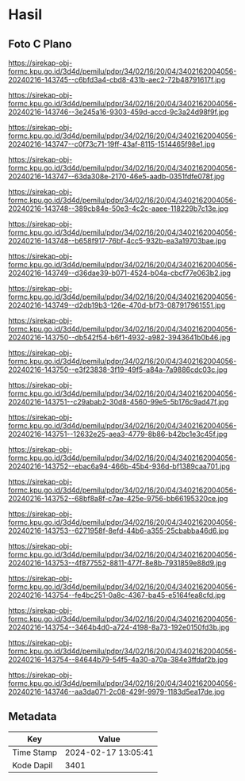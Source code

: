 # Hasil

## Foto C Plano

https://sirekap-obj-formc.kpu.go.id/3d4d/pemilu/pdpr/34/02/16/20/04/3402162004056-20240216-143745--c6bfd3a4-cbd8-431b-aec2-72b48791617f.jpg

https://sirekap-obj-formc.kpu.go.id/3d4d/pemilu/pdpr/34/02/16/20/04/3402162004056-20240216-143746--3e245a16-9303-459d-accd-9c3a24d98f9f.jpg

https://sirekap-obj-formc.kpu.go.id/3d4d/pemilu/pdpr/34/02/16/20/04/3402162004056-20240216-143747--c0f73c71-19ff-43af-8115-1514465f98e1.jpg

https://sirekap-obj-formc.kpu.go.id/3d4d/pemilu/pdpr/34/02/16/20/04/3402162004056-20240216-143747--63da308e-2170-46e5-aadb-0351fdfe078f.jpg

https://sirekap-obj-formc.kpu.go.id/3d4d/pemilu/pdpr/34/02/16/20/04/3402162004056-20240216-143748--389cb84e-50e3-4c2c-aaee-118229b7c13e.jpg

https://sirekap-obj-formc.kpu.go.id/3d4d/pemilu/pdpr/34/02/16/20/04/3402162004056-20240216-143748--b658f917-76bf-4cc5-932b-ea3a19703bae.jpg

https://sirekap-obj-formc.kpu.go.id/3d4d/pemilu/pdpr/34/02/16/20/04/3402162004056-20240216-143749--d36dae39-b071-4524-b04a-cbcf77e063b2.jpg

https://sirekap-obj-formc.kpu.go.id/3d4d/pemilu/pdpr/34/02/16/20/04/3402162004056-20240216-143749--d2db19b3-126e-470d-bf73-087917961551.jpg

https://sirekap-obj-formc.kpu.go.id/3d4d/pemilu/pdpr/34/02/16/20/04/3402162004056-20240216-143750--db542f54-b6f1-4932-a982-3943641b0b46.jpg

https://sirekap-obj-formc.kpu.go.id/3d4d/pemilu/pdpr/34/02/16/20/04/3402162004056-20240216-143750--e3f23838-3f19-49f5-a84a-7a9886cdc03c.jpg

https://sirekap-obj-formc.kpu.go.id/3d4d/pemilu/pdpr/34/02/16/20/04/3402162004056-20240216-143751--c29abab2-30d8-4560-99e5-5b176c9ad47f.jpg

https://sirekap-obj-formc.kpu.go.id/3d4d/pemilu/pdpr/34/02/16/20/04/3402162004056-20240216-143751--12632e25-aea3-4779-8b86-b42bc1e3c45f.jpg

https://sirekap-obj-formc.kpu.go.id/3d4d/pemilu/pdpr/34/02/16/20/04/3402162004056-20240216-143752--ebac6a94-466b-45b4-936d-bf1389caa701.jpg

https://sirekap-obj-formc.kpu.go.id/3d4d/pemilu/pdpr/34/02/16/20/04/3402162004056-20240216-143752--68bf8a8f-c7ae-425e-9756-bb66195320ce.jpg

https://sirekap-obj-formc.kpu.go.id/3d4d/pemilu/pdpr/34/02/16/20/04/3402162004056-20240216-143753--6271958f-8efd-44b6-a355-25cbabba46d6.jpg

https://sirekap-obj-formc.kpu.go.id/3d4d/pemilu/pdpr/34/02/16/20/04/3402162004056-20240216-143753--4f877552-8811-477f-8e8b-7931859e88d9.jpg

https://sirekap-obj-formc.kpu.go.id/3d4d/pemilu/pdpr/34/02/16/20/04/3402162004056-20240216-143754--fe4bc251-0a8c-4367-ba45-e5164fea8cfd.jpg

https://sirekap-obj-formc.kpu.go.id/3d4d/pemilu/pdpr/34/02/16/20/04/3402162004056-20240216-143754--3464b4d0-a724-4198-8a73-192e0150fd3b.jpg

https://sirekap-obj-formc.kpu.go.id/3d4d/pemilu/pdpr/34/02/16/20/04/3402162004056-20240216-143754--84644b79-54f5-4a30-a70a-384e3ffdaf2b.jpg

https://sirekap-obj-formc.kpu.go.id/3d4d/pemilu/pdpr/34/02/16/20/04/3402162004056-20240216-143746--aa3da071-2c08-429f-9979-1183d5ea17de.jpg


## Metadata

| Key        | Value               |
| ---------- | ------------------- |
| Time Stamp | 2024-02-17 13:05:41 |
| Kode Dapil | 3401                |




